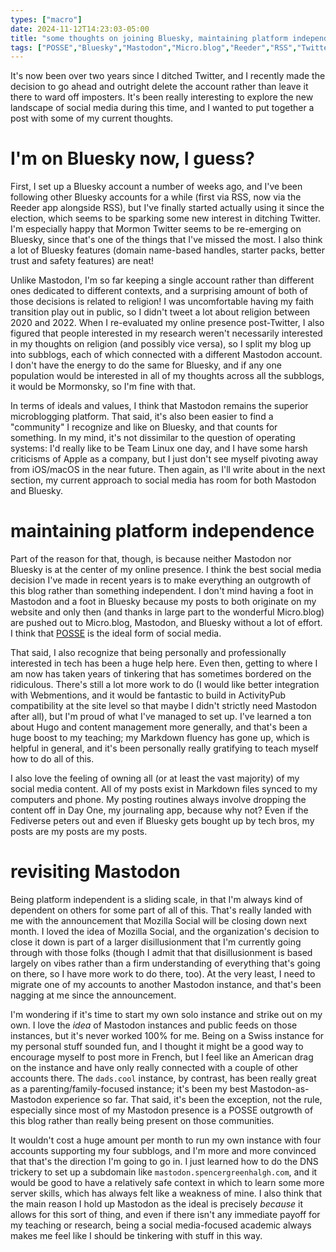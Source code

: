 ```yaml
---
types: ["macro"]
date: 2024-11-12T14:23:03-05:00
title: "some thoughts on joining Bluesky, maintaining platform independence, and tweaking Mastodon"
tags: ["POSSE","Bluesky","Mastodon","Micro.blog","Reeder","RSS","Twitter","2024 elections","faith transition","ICT 302","Mozilla","Mozilla Social","Webmentions","ActivityPub","Day One"]
---
```

It's now been over two years since I ditched Twitter, and I recently made the decision to go ahead and outright delete the account rather than leave it there to ward off imposters. It's been really interesting to explore the new landscape of social media during this time, and I wanted to put together a post with some of my current thoughts.

# I'm on Bluesky now, I guess?

First, I set up a Bluesky account a number of weeks ago, and I've been following other Bluesky accounts for a while (first via RSS, now via the Reeder app alongside RSS), but I've finally started actually using it since the election, which seems to be sparking some new interest in ditching Twitter. I'm especially happy that Mormon Twitter seems to be re-emerging on Bluesky, since that's one of the things that I've missed the most. I also think a lot of Bluesky features (domain name-based handles, starter packs, better trust and safety features) are neat!

Unlike Mastodon, I'm so far keeping a single account rather than different ones dedicated to different contexts, and a surprising amount of both of those decisions is related to religion! I was uncomfortable having my faith transition play out in public, so I didn't tweet a lot about religion between 2020 and 2022. When I re-evaluated my online presence post-Twitter, I also figured that people interested in my research weren't necessarily interested in my thoughts on religion (and possibly vice versa), so I split my blog up into subblogs, each of which connected with a different Mastodon account. I don't have the energy to do the same for Bluesky, and if any one population would be interested in all of my thoughts across all the subblogs, it would be Mormonsky, so I'm fine with that.

In terms of ideals and values, I think that Mastodon remains the superior microblogging platform. That said, it's also been easier to find a "community" I recognize and like on Bluesky, and that counts for something. In my mind, it's not dissimilar to the question of operating systems: I'd really like to be Team Linux one day, and I have some harsh criticisms of Apple as a company, but I just don't see myself pivoting away from iOS/macOS in the near future. Then again, as I'll write about in the next section, my current approach to social media has room for both Mastodon and Bluesky.

# maintaining platform independence

Part of the reason for that, though, is because neither Mastodon nor Bluesky is at the center of my online presence. I think the best social media decision I've made in recent years is to make everything an outgrowth of this blog rather than something independent. I don't mind having a foot in Mastodon and a foot in Bluesky because my posts to both originate on my website and only then (and thanks in large part to the wonderful Micro.blog) are pushed out to Micro.blog, Mastodon, and Bluesky without a lot of effort. I think that [POSSE](https://indieweb.org/POSSE) is the ideal form of social media.

That said, I also recognize that being personally and professionally interested in tech has been a huge help here. Even then, getting to where I am now has taken years of tinkering that has sometimes bordered on the ridiculous. There's still a lot more work to do (I would like better integration with Webmentions, and it would be fantastic to build in ActivityPub compatibility at the site level so that maybe I didn't strictly need Mastodon after all), but I'm proud of what I've managed to set up. I've learned a ton about Hugo and content management more generally, and that's been a huge boost to my teaching; my Markdown fluency has gone up, which is helpful in general, and it's been personally really gratifying to teach myself how to do all of this.

I also love the feeling of owning all (or at least the vast majority) of my social media content. All of my posts exist in Markdown files synced to my computers and phone. My posting routines always involve dropping the content off in Day One, my journaling app, because why not? Even if the Fediverse peters out and even if Bluesky gets bought up by tech bros, my posts are my posts are my posts.

# revisiting Mastodon

Being platform independent is a sliding scale, in that I'm always kind of dependent on others for some part of all of this. That's really landed with me with the announcement that Mozilla Social will be closing down next month. I loved the idea of Mozilla Social, and the organization's decision to close it down is part of a larger disillusionment that I'm currently going through with those folks (though I admit that that disillusionment is based largely on vibes rather than a firm understanding of everything that's going on there, so I have more work to do there, too). At the very least, I need to migrate one of my accounts to another Mastodon instance, and that's been nagging at me since the announcement.

I'm wondering if it's time to start my own solo instance and strike out on my own. I love the *idea* of Mastodon instances and public feeds on those instances, but it's never worked 100% for me. Being on a Swiss instance for my personal stuff sounded fun, and I thought it might be a good way to encourage myself to post more in French, but I feel like an American drag on the instance and have only really connected with a couple of other accounts there. The `dads.cool` instance, by contrast, has been really great as a parenting/family-focused instance; it's been my best Mastodon-as-Mastodon experience so far. That said, it's been the exception, not the rule, especially since most of my Mastodon presence is a POSSE outgrowth of this blog rather than really being present on those communities.

It wouldn't cost a huge amount per month to run my own instance with four accounts supporting my four subblogs, and I'm more and more convinced that that's the direction I'm going to go in. I just learned how to do the DNS trickery to set up a subdomain like `mastodon.spencergreenhalgh.com`, and it would be good to have a relatively safe context in which to learn some more server skills, which has always felt like a weakness of mine. I also think that the main reason I hold up Mastodon as the ideal is precisely *because* it allows for this sort of thing, and even if there isn't any immediate payoff for my teaching or research, being a social media-focused academic always makes me feel like I should be tinkering with stuff in this way.
